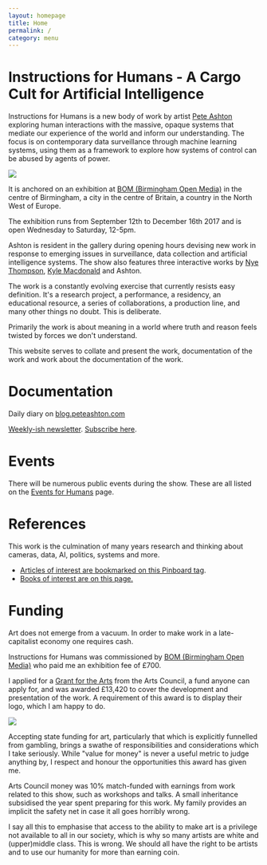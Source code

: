 ```yaml
---
layout: homepage
title: Home
permalink: /
category: menu
---
```


# Instructions for Humans - A Cargo Cult for Artificial Intelligence

Instructions for Humans is a new body of work by artist [Pete Ashton](http://art.peteashton.com) exploring human interactions with the massive, opaque systems that mediate our experience of the world and inform our understanding. The focus is on contemporary data surveillance through machine learning systems, using them as a framework to explore how systems of control can be abused by agents of power. 

![](http://instructionsforhumans.com/images/ifhlogo.png)

It is anchored on an exhibition at [BOM (Birmingham Open Media)](http://bom.org.uk) in the centre of Birmingham, a city in the centre of Britain, a country in the North West of Europe. 

The exhibition runs from September 12th to December 16th 2017 and is open Wednesday to Saturday, 12-5pm.

Ashton is resident in the gallery during opening hours devising new work in response to emerging issues in surveillance, data collection and artificial intelligence systems. The show also features three interactive works by [Nye Thompson](http://www.backdoored.io), [Kyle Macdonald](http://www.exhaustingacrowd.com/birmingham) and Ashton.

The work is a constantly evolving exercise that currently resists easy definition. It's a research project, a performance, a residency, an educational resource, a series of collaborations, a production line, and many other things no doubt. This is deliberate.

Primarily the work is about meaning in a world where truth and reason feels twisted by forces we don't understand. 

This website serves to collate and present the work, documentation of the work and work about the documentation of the work.

# Documentation

Daily diary on [blog.peteashton.com](http://blog.peteashton.com)

[Weekly-ish newsletter](http://tinyletter.com/peteashton/archive). [Subscribe here](https://tinyletter.com/peteashton).

# Events

There will be numerous public events during the show. These are all listed on the [Events for Humans](http://instructionsforhumans.com/events/) page.

# References

This work is the culmination of many years research and thinking about cameras, data, AI, politics, systems and more. 

- [Articles of interest are bookmarked on this Pinboard tag](https://pinboard.in/u:peteashton/t:ifh/). 
- [Books of interest are on this page.](http://instructionsforhumans.com/references/)

# Funding

Art does not emerge from a vacuum. In order to make work in a late-capitalist economy one requires cash. 

Instructions for Humans was commissioned by [BOM (Birmingham Open Media)](http://bom.org.uk) who paid me an exhibition fee of £700.

I applied for a [Grant for the Arts](http://www.artscouncil.org.uk/funding/grants-arts) from the Arts Council, a fund anyone can apply for, and was awarded £13,420 to cover the development and presentation of the work. A requirement of this award is to display their logo, which I am happy to do. 

[![](http://art.peteashton.com/assets/images/lottery_Logo_Black_RGB_smaller.jpg)](http://artscouncil.org.uk/)

Accepting state funding for art, particularly that which is explicitly funnelled from gambling, brings a swathe of responsibilities and considerations which I take seriously. While "value for money" is never a useful metric to judge anything by, I respect and honour the opportunities this award has given me. 

Arts Council money was 10% match-funded with earnings from work related to this show, such as workshops and talks. A small inheritance subsidised the year spent preparing for this work. My family provides an implicit the safety net in case it all goes horribly wrong. 

I say all this to emphasise that access to the ability to make art is a privilege not available to all in our society, which is why so many artists are white and (upper)middle class. This is wrong. We should all have the right to be artists and to use our humanity for more than earning coin. 
